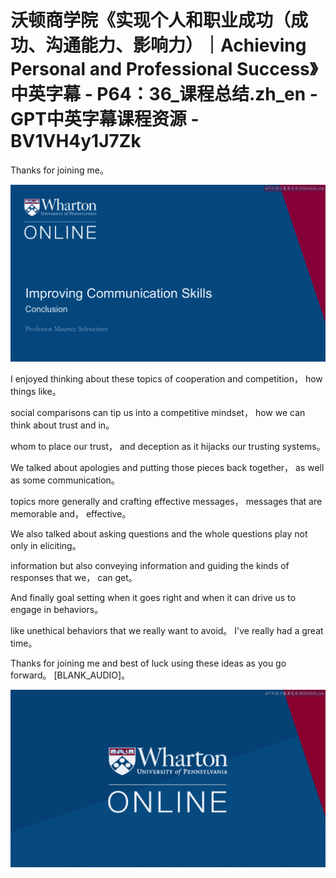 # 沃顿商学院《实现个人和职业成功（成功、沟通能力、影响力）｜Achieving Personal and Professional Success》中英字幕 - P64：36_课程总结.zh_en - GPT中英字幕课程资源 - BV1VH4y1J7Zk

 Thanks for joining me。

![](img/d6919d95036713bf6ea31bb61f02b6e8_1.png)

 I enjoyed thinking about these topics of cooperation and competition， how things like。

 social comparisons can tip us into a competitive mindset， how we can think about trust and in。

 whom to place our trust， and deception as it hijacks our trusting systems。

 We talked about apologies and putting those pieces back together， as well as some communication。

 topics more generally and crafting effective messages， messages that are memorable and， effective。

 We also talked about asking questions and the whole questions play not only in eliciting。

 information but also conveying information and guiding the kinds of responses that we， can get。

 And finally goal setting when it goes right and when it can drive us to engage in behaviors。

 like unethical behaviors that we really want to avoid。 I've really had a great time。

 Thanks for joining me and best of luck using these ideas as you go forward。 [BLANK_AUDIO]。



![](img/d6919d95036713bf6ea31bb61f02b6e8_3.png)